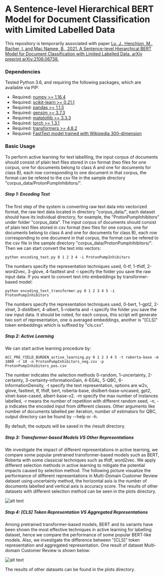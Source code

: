 # A Sentence-level Hierarchical BERT Model for Document Classification with Limited Labelled Data

This repository is temporarily associated with paper [Lu, J., Henchion, M., Bacher, I. and Mac Namee, B., 2021. A Sentence-level Hierarchical BERT Model for Document Classification with Limited Labelled Data. arXiv preprint arXiv:2106.06738.](https://arxiv.org/pdf/2106.06738.pdf)


### Dependencies
Tested Python 3.6, and requiring the following packages, which are available via PIP:

* Required: [numpy >= 1.16.4](http://www.numpy.org/)
* Required: [scikit-learn >= 0.21.1](http://scikit-learn.org/stable/)
* Required: [pandas >= 1.1.5](https://pandas.pydata.org/)
* Required: [gensim >= 3.7.3](https://radimrehurek.com/gensim/)
* Required: [matplotlib >= 3.3.3](https://matplotlib.org/)
* Required: [torch >= 1.3.1](https://pytorch.org/)
* Required: [transformers >= 4.8.2](https://huggingface.co/transformers/)
* Required: [FastText model trained with Wikipedia 300-dimension](https://fasttext.cc/docs/en/pretrained-vectors.html)


### Basic Usage

To perform active learning for text labellling, the input corpus of documents should consist of plain text files stored in csv format (two files for one corpus, one for documents belong to class A and one for documents for class B), each row corresponding to one document in that corpus, the format can be refered to the csv file in the sample directory "corpus_data/ProtonPumpInhibitors/".

##### Step 1: Encoding Text

The first step of the system is converting raw text data into vectorized format, the raw text data located in directory "corpus_data/", each dataset should have its individual directory, for example, the "ProtonPumpInhibitors" under folder "corpus_data".  The input corpus of documents should consist of plain text files stored in csv format (two files for one corpus, one for documents belong to class A and one for documents for class B), each row corresponding to one document in that corpus, the format can be refered to the csv file in the sample directory "corpus_data/ProtonPumpInhibitors/". Then we can start convert the text into vectors:

	python encoding_text.py 0 1 2 3 4 -i ProtonPumpInhibitors

The numbers specify the representation techniques used, 0-tf, 1-tfidf, 2-word2vec, 3-glove, 4-fasttext and -i specify the folder you save the raw input data.
If you want to convert text into embeddings by transformer-based model:

	python encoding_text_transformer.py 0 1 2 3 4 5 -i ProtonPumpInhibitors
	
The numbers specify the representation techniques used, 0-bert, 1-gpt2, 2-xlnet, 3-distilbert, 4-albert, 5-roberta and -i specify the folder you save the raw input data. It should be noted, for each corpus, this script will generate two sort of representation, one is averaged embeddings, another is "[CLS]" token embeddings which is suffixed by "cls.csv".

##### Step 2: Active Learning

We can start active learning procedure by:

	ACC_PRE_YIELD_BURDEN_active_learning.py 0 1 2 3 4 5 -t roberta-base -m 1000 -r 10 -n ProtonPumpInhibitors_neg.csv -p ProtonPumpInhibitors_pos.csv

The number indicates the selection methods 0-random, 1-uncertainty, 2-certainty, 3-certainty-informationGain, 4-EGAL, 5-QBC, 6-InformationDensity, -t specify the text representation, options are w2v, glove, fasttext, tf, tfidf, bert, roberta-base, disilbert-base-uncased, gpt2, xlnet-base-cased, albert-base-v2. 
-m specify the max number of instances labelled, -r means the number of repetition with different random seed, -n, -p indicates the encoded input from different classes. Other arguments like number of documents labelled per iteration, number of estimators for QBC, output directory can be found by --help or -h.

By default, the outputs will be saved in the /result directory.

##### Step 3: Transformer-based Models VS Other Representations

We investigate the impact of different representations in active learning, we compare some popular pretrained transformer-based models such as BERT, Roberta with some classicial techniques such as tfidf, word2vec. We apply different selection methods in active learning to mitigate the potential impacts caused by selection method. The following picture visualize the performance of different representations in Multi-Domain Customer Review dataset using uncertainty method, the horizontal axis is the number of documents labelled and vertical axis is accuracy score. The results of other datasets with different selection method can be seen in the plots directory.

![alt text](https://github.com/GeorgeLuImmortal/Effectiveness-of-Pretrained-Transformer-based-Language-Models-in-Active-Learning-for-Labelling-Data/blob/master/plots/pretrained_Longer_MultidomainCustomerReview_uncertainty.png)


##### Step 4: [CLS] Token Representation VS Aggregated Representations

Among pretrained transformer-based models, BERT and its variants have been shown the most effective techniques in active learning for labelling dataset, hence we compare the performance of some popular BERT-like models. Also, we investigate the difference between "[CLS]" token representation and aggregated representation. One result of dataset Multi-domain Customer Review is shown below:

![alt text](https://github.com/GeorgeLuImmortal/Effectiveness-of-Pretrained-Transformer-based-Language-Models-in-Active-Learning-for-Labelling-Data/blob/master/plots/pretrained_Longer_MultidomainCustomerReview_uncertainty_cls.png)

The results of other datasets can be found in the plots directory.
